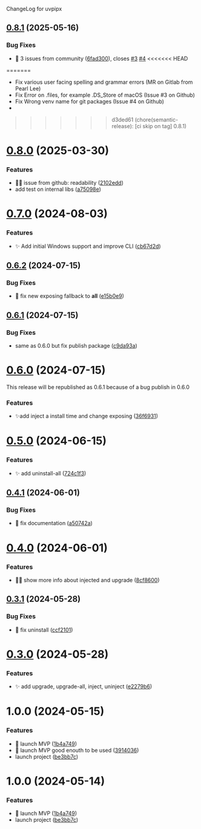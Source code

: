 ChangeLog for uvpipx

## [0.8.1](https://gitlab.com/pytgaen-group/uvpipx/compare/0.8.0...0.8.1) (2025-05-16)


### Bug Fixes

* 🐛 3 issues from community ([6fad300](https://gitlab.com/pytgaen-group/uvpipx/commit/6fad300e3e2f8a763054ad5defab236b768c26f3)), closes [#3](https://gitlab.com/pytgaen-group/uvpipx/issues/3) [#4](https://gitlab.com/pytgaen-group/uvpipx/issues/4)
<<<<<<< HEAD

=======
  - Fix various user facing spelling and grammar errors (MR on Gitlab from Pearl Lee)
  - Fix Error on .files, for example .DS_Store of macOS (Issue #3 on Github)
  - Fix Wrong venv name for git packages (Issue #4 on Github)
- 
>>>>>>> d3ded61 (chore(semantic-release): [ci skip on tag] 0.8.1)
# [0.8.0](https://gitlab.com/pytgaen-group/uvpipx/compare/0.7.0...0.8.0) (2025-03-30)


### Features

* 🧑‍💻  issue from github: readability ([2102edd](https://gitlab.com/pytgaen-group/uvpipx/commit/2102eddad93f103cac52b3221630be5625564a6a))
* add test on internal libs ([a75098e](https://gitlab.com/pytgaen-group/uvpipx/commit/a75098e296ff87fa7ba999a8c72b4750d6dd43a7))

# [0.7.0](https://gitlab.com/pytgaen-group/uvpipx/compare/0.6.2...0.7.0) (2024-08-03)


### Features

* ✨ Add initial Windows support and improve CLI ([cb67d2d](https://gitlab.com/pytgaen-group/uvpipx/commit/cb67d2d69c47c23185a9d9a357a5aa8e40a25d49))

## [0.6.2](https://gitlab.com/pytgaen-group/uvpipx/compare/0.6.1...0.6.2) (2024-07-15)


### Bug Fixes

* 🐛 fix new exposing fallback to __all__ ([e15b0e9](https://gitlab.com/pytgaen-group/uvpipx/commit/e15b0e97d0d46a402504da6d309a1727daf9056f))

## [0.6.1](https://gitlab.com/pytgaen-group/uvpipx/compare/0.6.0...0.6.1) (2024-07-15)


### Bug Fixes

* same as 0.6.0 but fix publish package ([c9da93a](https://gitlab.com/pytgaen-group/uvpipx/commit/c9da93aac86bb6727e8c83dad456874393ac3686))

# [0.6.0](https://gitlab.com/pytgaen-group/uvpipx/compare/0.5.0...0.6.0) (2024-07-15)

This release will be republished as 0.6.1 because of a bug publish in 0.6.0


### Features

* ✨add inject a install time and change exposing ([36f6931](https://gitlab.com/pytgaen-group/uvpipx/commit/36f6931a72aca2342403b2dabca06e5cf421b9f3))

# [0.5.0](https://gitlab.com/pytgaen-group/uvpipx/compare/0.4.1...0.5.0) (2024-06-15)


### Features

* ✨ add uninstall-all ([724c1f3](https://gitlab.com/pytgaen-group/uvpipx/commit/724c1f385132a684a92dc7fb678e5f311bd9c8e0))

## [0.4.1](https://gitlab.com/pytgaen-group/uvpipx/compare/0.4.0...0.4.1) (2024-06-01)


### Bug Fixes

* 📝 fix documentation ([a50742a](https://gitlab.com/pytgaen-group/uvpipx/commit/a50742a3b6607c7c24981aae3948a7e1f606f796))

# [0.4.0](https://gitlab.com/pytgaen-group/uvpipx/compare/0.3.1...0.4.0) (2024-06-01)


### Features

* 🧑‍💻 show more info about injected and upgrade ([8cf8600](https://gitlab.com/pytgaen-group/uvpipx/commit/8cf8600b86caf05931c0b7af1e5acf8581994291))

## [0.3.1](https://gitlab.com/pytgaen-group/uvpipx/compare/0.3.0...0.3.1) (2024-05-28)


### Bug Fixes

* 🐛 fix uninstall ([ccf2101](https://gitlab.com/pytgaen-group/uvpipx/commit/ccf2101b29202b5edb9186b7f46a2422b79a4702))

# [0.3.0](https://gitlab.com/pytgaen-group/uvpipx/compare/0.2.0...0.3.0) (2024-05-28)


### Features

* ✨ add upgrade, upgrade-all, inject, uninject ([e2279b6](https://gitlab.com/pytgaen-group/uvpipx/commit/e2279b65e919a1fb3f488eedf2f5476bad5af220))

# 1.0.0 (2024-05-15)


### Features

* 🎉 launch MVP ([1b4a749](https://gitlab.com/pytgaen-group/uvpipx/commit/1b4a749e6c1576135a84e19794960c2b4d1267ed))
* 🎉 launch MVP good enouth to be used ([3914036](https://gitlab.com/pytgaen-group/uvpipx/commit/39140366c8563135c192dbe0c22f9327513a47a6))
* launch project ([be3bb7c](https://gitlab.com/pytgaen-group/uvpipx/commit/be3bb7cd8ddfd497c72e97359603332d502a0cd5))

# 1.0.0 (2024-05-14)


### Features

* 🎉 launch MVP ([1b4a749](https://gitlab.com/pytgaen-group/uvpipx/commit/1b4a749e6c1576135a84e19794960c2b4d1267ed))
* launch project ([be3bb7c](https://gitlab.com/pytgaen-group/uvpipx/commit/be3bb7cd8ddfd497c72e97359603332d502a0cd5))
